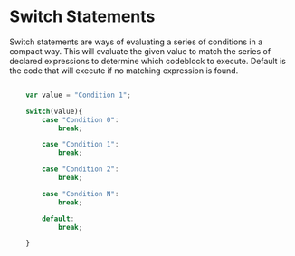 # Switch Statements
Switch statements are ways of evaluating a series of conditions in a compact way. This will evaluate the given value to match the series of declared expressions to determine which codeblock to execute. Default is the code that will execute if no matching expression is found.

```javascript

    var value = "Condition 1";

    switch(value){
        case "Condition 0":
            break;

        case "Condition 1":
            break;

        case "Condition 2":
            break;

        case "Condition N":
            break;

        default:
            break;

    }

```